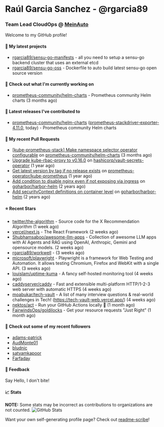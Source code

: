 # Raúl Garcia Sanchez - @rgarcia89
### Team Lead CloudOps @ [MeinAuto](https://meinauto.de/)

Welcome to my GitHub profile!

#### 🌱 My latest projects

- [rgarcia89/sensu-go-manifests](https://github.com/rgarcia89/sensu-go-manifests) - all you need to setup a sensu-go backend cluster that uses an external etcd
- [rgarcia89/sensu-go-oss](https://github.com/rgarcia89/sensu-go-oss) - Dockerfile to auto build latest sensu-go open source version

#### 👷 Check out what I'm currently working on

- [prometheus-community/helm-charts](https://github.com/prometheus-community/helm-charts) - Prometheus community Helm charts (3 months ago)

#### 🔭 Latest releases I've contributed to

- [prometheus-community/helm-charts](https://github.com/prometheus-community/helm-charts) ([prometheus-stackdriver-exporter-4.11.0](https://github.com/prometheus-community/helm-charts/releases/tag/prometheus-stackdriver-exporter-4.11.0), today) - Prometheus community Helm charts

#### 🔨 My recent Pull Requests

- [[kube-prometheus-stack] Make namespace selector operator configurable](https://github.com/prometheus-community/helm-charts/pull/5742) on [prometheus-community/helm-charts](https://github.com/prometheus-community/helm-charts) (3 months ago)
- [Upgrade kube-rbac-proxy to v0.16.0](https://github.com/hashicorp/vault-secrets-operator/pull/881) on [hashicorp/vault-secrets-operator](https://github.com/hashicorp/vault-secrets-operator) (1 year ago)
- [Get latest version by tag if no release exists](https://github.com/prometheus-operator/kube-prometheus/pull/2435) on [prometheus-operator/kube-prometheus](https://github.com/prometheus-operator/kube-prometheus) (1 year ago)
- [Add condition to disable nginx even if not exposing via ingress](https://github.com/goharbor/harbor-helm/pull/1687) on [goharbor/harbor-helm](https://github.com/goharbor/harbor-helm) (2 years ago)
- [Add securityContext definitions on container level](https://github.com/goharbor/harbor-helm/pull/1673) on [goharbor/harbor-helm](https://github.com/goharbor/harbor-helm) (2 years ago)

#### ⭐ Recent Stars

- [twitter/the-algorithm](https://github.com/twitter/the-algorithm) - Source code for the X Recommendation Algorithm (1 week ago)
- [vercel/next.js](https://github.com/vercel/next.js) - The React Framework (2 weeks ago)
- [Shubhamsaboo/awesome-llm-apps](https://github.com/Shubhamsaboo/awesome-llm-apps) - Collection of awesome LLM apps with AI Agents and RAG using OpenAI, Anthropic, Gemini and opensource models. (2 weeks ago)
- [rgarcia89/workwell](https://github.com/rgarcia89/workwell) -  (3 weeks ago)
- [microsoft/playwright](https://github.com/microsoft/playwright) - Playwright is a framework for Web Testing and Automation. It allows testing Chromium, Firefox and WebKit with a single API.  (3 weeks ago)
- [louislam/uptime-kuma](https://github.com/louislam/uptime-kuma) - A fancy self-hosted monitoring tool (4 weeks ago)
- [caddyserver/caddy](https://github.com/caddyserver/caddy) - Fast and extensible multi-platform HTTP/1-2-3 web server with automatic HTTPS (4 weeks ago)
- [moabukar/tech-vault](https://github.com/moabukar/tech-vault) - A list of many interview questions &amp; real-world challenges in Tech! (https://tech-vault-web.vercel.app/) (4 weeks ago)
- [nektos/act](https://github.com/nektos/act) - Run your GitHub Actions locally 🚀 (1 month ago)
- [FairwindsOps/goldilocks](https://github.com/FairwindsOps/goldilocks) - Get your resource requests &#34;Just Right&#34; (1 month ago)

#### 👯 Check out some of my recent followers

- [adams-patrick](https://github.com/adams-patrick)
- [AudMonte01](https://github.com/AudMonte01)
- [bludnic](https://github.com/bludnic)
- [satyamkapoor](https://github.com/satyamkapoor)
- [Farfaday](https://github.com/Farfaday)

#### 💬 Feedback

Say Hello, I don't bite!

#### 📈 Stats

**NOTE:** Some stats may be incorrect as contributions to organizations are not counted.
![GitHub Stats](https://github-readme-stats.vercel.app/api?username=rgarcia89&count_private=false&theme=tokyonight&show_icons=true)


Want your own self-generating profile page? Check out [readme-scribe](https://github.com/muesli/readme-scribe)!
